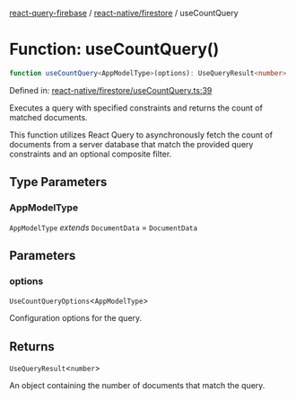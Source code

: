 [react-query-firebase](../../../modules.md) / [react-native/firestore](../index.md) / useCountQuery

# Function: useCountQuery()

```ts
function useCountQuery<AppModelType>(options): UseQueryResult<number>
```

Defined in: [react-native/firestore/useCountQuery.ts:39](https://github.com/vpishuk/react-query-firebase/blob/09a15a5d938c4bdaa4fd86491bcf8ea41c16371f/react-native/firestore/useCountQuery.ts#L39)

Executes a query with specified constraints and returns the count of matched documents.

This function utilizes React Query to asynchronously fetch the count of documents from a server database
that match the provided query constraints and an optional composite filter.

## Type Parameters

### AppModelType

`AppModelType` *extends* `DocumentData` = `DocumentData`

## Parameters

### options

`UseCountQueryOptions`\<`AppModelType`\>

Configuration options for the query.

## Returns

`UseQueryResult`\<`number`\>

An object containing the number of documents that match the query.
